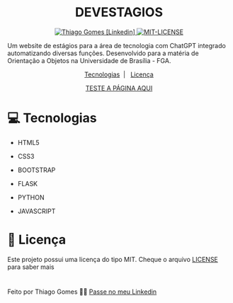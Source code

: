 <h1 align="center">
   DEVESTAGIOS
</h1>

<p align="center">
   <a href="https://www.linkedin.com/in/thgomxs/" >
   <img alt="Thiago Gomes [Linkedin]" src="https://img.shields.io/badge/-ThiagoGomes-1E65CF?style=flat&logo=Linkedin&logoColor=white"/>
   </a>
   <a href="https://github.com/thgomxs/devestagios/blob/main/LICENSE" >
   <img alt="MIT-LICENSE" src="https://img.shields.io/github/license/thgomxs/devestagios?color=rgb%2830%2C%20101%2C%20207%29"/>
   </a>
</p>

<p>
  Um website de estágios para a área de tecnologia com ChatGPT integrado automatizando diversas funções. Desenvolvido para a matéria de Orientação a Objetos na Universidade de Brasília - FGA.
</p>

<p align="center">
  <a href="#computer-tecnologias">Tecnologias</a>&nbsp;&nbsp;|&nbsp;&nbsp;
  <a href="#open_book-licença">Licença</a>
</p>

<p align="center"><a href="https://thgomxs.pythonanywhere.com">TESTE A PÁGINA AQUI</a></p>

# :computer: Tecnologias

-   <p>HTML5</p>
-   <p>CSS3</p>
-   <p>BOOTSTRAP</p>
-   <p>FLASK</p>
-   <p>PYTHON</p>
-   <p>JAVASCRIPT</p>

# :open_book: Licença

Este projeto possui uma licença do tipo MIT. Cheque o arquivo [LICENSE](https://github.com/thgomxs/devestagios/blob/main/LICENSE) para saber mais

#

Feito por Thiago Gomes 🧑‍💻 [Passe no meu Linkedin](https://www.linkedin.com/in/thgomxs/)

